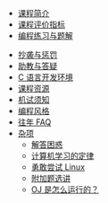 - [课程简介](intro)
- [课程评价指标](hw)
- [编程练习与题解](problemset)
<!-- - [项目要求](project/project) -->
<!-- - [期末机试须知](examguide) -->
- [抄袭与惩罚](plagiarize)
- [助教与答疑](qa)
- [C 语言开发环境](envs)
- [课程资源](resources)
- [机试须知](examguide)
- [编程风格](styles)
- [往年 FAQ](faq/faq)
- [杂项](misc/misc)
  - [解答困惑](misc/answerconfusion)
  - [计算机学习的定律](misc/laws)
  - [勇敢尝试 Linux](misc/linuxguide)
  - [附加题选讲](misc/optional)
  - [OJ 是怎么运行的？](misc/howojworks)
